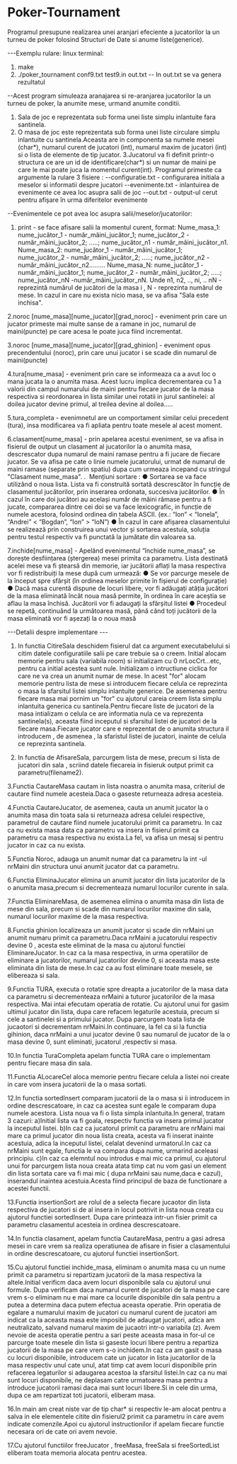 # Poker-Tournament
Programul presupune realizarea unei aranjari efeciente a jucatorilor la un turneu de poker folosind Structuri de Date si anume liste(generice).

---Exemplu rulare:
linux terminal:
1. make
2. ./poker_tournament conf9.txt test9.in out.txt
-- In out.txt se va genera rezultatul


--Acest program simuleaza aranajarea si re-aranjarea jucatorilor la un turneu de poker, la anumite mese, urmand anumite conditii.

1. Sala de joc e reprezentata sub forma unei liste simplu inlantuite fara santinela.
2. O masa de joc este reprezentata sub forma unei liste circulare simplu inlantuite cu santinela.Aceasta are in componenta sa numele mesei (char*), numarul curent de jucatori (int), numarul maxim de jucatori (int) si o lista de elemente de tip jucator.
3.Jucatorul va fi definit printr-o structura ce are un id de identificare(char*) si un numar de maini pe care le mai poate juca la momentul curent(int).
Programul primeste ca argumente la rulare 3 fisiere :
--configuratie.txt - configurarea initiala a meselor si informatii despre jucatori
--evenimente.txt - inlantuirea de evenimente ce avea loc asupra salii de joc
--out.txt - output-ul cerut pentru afișare în urma diferitelor evenimente

--Evenimentele ce pot avea loc asupra salii/meselor/jucatorilor:
1. print - se face afisare salii la momentul curent, format: Nume_masa_1: nume_jucător_1 - număr_mâini_jucător_1; nume_jucător_2 - număr_mâini_jucător_2; .....; nume_jucător_n1 - număr_mâini_jucător_n1.
Nume_masa_2: nume_jucător_1 - număr_mâini_jucător_1; nume_jucător_2 - număr_mâini_jucător_2; .....; nume_jucător_n2 -număr_mâini_jucător_n2.........
Nume_masa_N: nume_jucător_1 - număr_mâini_jucător_1; nume_jucător_2 - număr_mâini_jucător_2; .....; nume_jucător_nN -număr_mâini_jucător_nN. 
Unde n1, n2, .., ni, .. nN - reprezintă numărul de jucători de la masa i , N - reprezinta numărul de mese.
In cazul in care nu exista nicio masa, se va afisa "Sala este inchisa".

2.noroc [nume_masa][nume_jucator][grad_noroc] - eveniment prin care un jucator primeste mai multe sanse de a ramane in joc, numarul de maini(puncte) pe care acesa le poate juca fiind incrementat.

3.noroc [nume_masa][nume_jucator][grad_ghinion] - eveniment opus precendentului (noroc), prin care unui jucator i se scade din numarul de maini(puncte)

4.tura[nume_masa] - eveniment prin care se informeaza ca a avut loc o mana jucata la o anumita masa. Acest lucru implica decrementarea cu 1 a valorii din campul numarului de maini pentru fiecare jucator de la masa respectiva si reordonarea in lista similar unei rotatii in jurul santinelei: al doilea jucator devine primul, al treilea devine al doilea.....

5.tura_completa - evenimnetul are un comportament similar celui precedent (tura), insa modificarea va fi apliata pentru toate mesele al acest moment. 

6.clasament[nume_masa] - prin apelarea acestui eveniment, se va afisa in fisierul de output un clasament al jucatorilor la o anumita masa, descrescator dupa numarul de maini ramase pentru a fi jucare de fiecare jucator. Se va afisa pe cate o linie numele jucatorului, urmat de numarul de maini ramase (separate prin spatiu) dupa cum urmeaza incepand cu stringul "Clasament nume_masa".
. ​ Mențiuni sortare​ :
● Sortarea se va face utilizând o noua lista. Lista va fi construită sortată
descrescător în funcție de clasamentul jucătorilor, prin inserarea
ordonata, succesiva jucătorilor.
● În cazul în care doi jucători au același număr de mâini rămase pentru a
fi jucate, compararea dintre cei doi se va face lexicografic, in funcție de
numele acestora, folosind ordinea din tabela ASCII. (ex.: “Ion” <
“Ionela”, “Andrei” < “Bogdan”, “Ion” > “IoN”)
● În cazul în care afișarea clasamentului se realizează prin construirea
unui vector și sortarea acestuia, soluția pentru testul respectiv va fi
punctată la jumătate din valoarea sa.

7.inchide[nume_masa] - Apelând evenimentul “închide nume_masa”, se dorește desființarea (ștergerea) mesei primita ca parametru. Lista destinată acelei mese va fi ștearsă din memorie, iar jucătorii aflați la masa respectiva vor fi redistribuiți la mese după cum urmează:
  ● Se vor parcurge mesele de la început spre sfârșit (în ordinea meselor primite în fișierul de configurație)
  ● Dacă masa curentă dispune de locuri libere, vor fi adăugați atâția jucători de la masa eliminată încât noua masă permite, în ordinea în care aceștia se aflau la masa închisă. Jucătorii vor fi adaugați la sfârșitul listei
  ● Procedeul se repetă, continuând la următoarea masă, până când toți jucătorii de la masa eliminată vor fi așezați la o noua masă
  
  
  
 ---Detalii despre implementare ---
 
 1. In functia CitireSala deschidem fisierul dat ca argument executabelului si citim datele configuratiile salii pe care trebuie sa o creem. Initial alocam memorie pentru sala (variabila room) si initializam cu 0 nrLocCrt...etc, pentru ca initial acestea sunt nule. Initializam o intructiune ciclica for care ne va crea un anumit numar de mese. In acest "for" alocam memorie pentru lista de mese si introducem fiecare celula ce reprezinta o masa la sfarsitul listei simplu inlantuite generice. De asemenea pentru fiecare masa mai pornim un "for" cu ajutorul careia creem lista simplu inlantuita generica cu santinela.Pentru fiecare liste de jucatori de la masa intializam o celula ce are informatia nula ce va reprezenta santinela(s), aceasta fiind inceputul si sfarsitul listei de jucatori de la fiecare masa.Fiecare jucator care e reprezentat de o anumita structura il introducem , de asmenea , la sfaristul listei de jucatori, inainte de celula ce reprezinta santinela.

2. In functia de AfisareSala, parcurgem lista de mese, precum si lista de jucatori din sala , scriind datele fiecareia in fisieruk output primit ca parametru(filename2).

3.Functia CautareMasa cautam in lista noastra o anumita masa, criteriul de cautare fiind numele acesteia.Daca o gaseste returneaza adresa acesteia.

4.Functia CautareJucator, de asemenea, cauta un anumit jucator la o anumita masa din toata sala si returneaza adresa celulei respective, parametrul de cautare fiind numele jucatorului primit ca parametru. In caz ca nu exista masa data ca parametru va insera in fisierul primit ca parametru ca masa respectiva nu exista.La fel, va afisa un mesaj si pentru jucator in caz ca nu exista.

5.Functia Noroc, adauga un anumit numar dat ca parametru la int -ul nrMaini din structura unui anumit jucator dat ca parametru.

6.Functia EliminaJucator elimina un anumit jucator din lista jucatorilor de la o anumita masa,precum si decrementeaza numarul locurilor curente in sala.

7.Functia EliminareMasa, de asemenea elimina o anumita masa din lista de mese din sala, precum si scade din numarul locurilor maxime din sala, numarul locurilor maxime de la masa respectiva.

8.Functia ghinion localizeaza un anumit jucator si scade din nrMaini un anumit numaru primit ca parametru.Daca nrMaini a jucatorului respectiv devine 0 , acesta este eliminat de la masa cu ajutorul functiei EliminareJucator. In caz ca la masa respectiva, in urma operatiilor de eliminare a jucatorilor, numarul jucatorilor devine 0, si aceasta masa este eliminata din lista de mese.In caz ca au fost eliminare toate mesele, se elibereaza si sala.

9.Functia TURA, executa o rotatie spre dreapta a jucatorilor de la masa data ca parametru si decrementeaza nrMaini a tuturor jucatorilor de la masa respectiva. Mai intai efecutam operatia de rotatie. Cu ajutorul unui for gasim ultimul jucator din lista, dupa care refacem legaturile acestuia, precum si cele a santinelei si a primului jucator. Dupa parcurgem toata lista de jucaotori si decrementam nrMaini.In continuare, la fel ca si la functia gihinion, daca nrMaini a unui jucator devine 0 sau numarul de jucator de la o masa devine 0, sunt eliminati, jucatorul ,respectiv si masa.

10.In functia TuraCompleta apelam functia TURA care o implementam pentru fiecare masa din sala.

11.Functia ALocareCel aloca memorie pentru fiecare celula a listei noi create in care vom insera jucatorii de la o masa sortati.

12.In functia sortedInsert comparam jucatorii de la o masa si ii introducem in ordine descrescatoare, in caz ca acestea sunt egale le comparam dupa numele acestora.
Lista noua va fi o lista simpla inlantuita.In general, tratam 3 cazuri:
a)Initial lista va fi goala, respectiv functia va insera primul jucator la inceputul listei.
b)In caz ca jucatorul primit ca parametru are nrMaini mai mare ca primul jucator din noua lista creata, acesta va fi inserat inainte acestuia, adica la inceputul listei, celalat devenind urmatorul.In caz ca nrMaini sunt egale, functia le va compara dupa nume, urmarind aceleasi principiu.
c)In caz ca elemntul nou introdus e mai mic ca primul, cu ajutorul unui for parcurgem lista noua creata atata timp cat nu vom gasi un element din lista sortata care va fi mai mic ( dupa nrMaini sau nume,daca e cazul), inserandul inaintea acestuia.Acesta fiind principul de baza de functionare a acestei functii.

13.Functia insertionSort are rolul de a selecta fiecare jucaotor din lista respectiva de jucatori si de al insera in locul potrivit in lista noua creata cu ajutorul functiei sortedInsert. Dupa care printeaza intr-un fisier primit ca parametru clasamentul acesteia in ordinea descrescatoare.

14.In functia clasament, apelam functia CautareMasa, pentru a gasi adresa mesei in care vrem sa realiza operatiunea de afisare in fisier a clasamentului in ordine descrescatoare, cu ajutorul functiei insertionSort.

15.Cu ajutorul functiei inchide_masa, eliminam o anumita masa cu un nume primit ca parametru si repartizam jucatorii de la masa respectiva la altele.Initial verificm daca avem locuri disponibile sala cu ajutorul unui formule. Dupa verificam daca numarul curent de jucatori de la masa pe care vrem s-o eliminam nu e mai mare ca locurile disponibile din sala pentru a putea a determina daca putem efectua aceasta operatie. Prin operatia de egalare a numarului maxim de jucatori cu numarul curent de jucatori am indicat ca la aceasta masa este imposibil de adaugat jucatori, adica am neutralizato, salvand numarul maxim de jucaotri intr-o variabila (z). Avem nevoie de acesta operatie pentru a sari peste aceasta masa in for-ul ce parcurge toate mesele din lista si gaseste locuri libere pentru a repartiza jucatorii de la masa pe care vrem s-o inchidem.In caz ca am gasit o masa cu locuri disponibile, introducem cate un jucator in lista jucatorilor de la masa respectiv unul cate unul, atat timp cat avem locuri disponibile prin refacerea legaturilor si adaugarea acestoa la sfarsitul listei.In caz ca nu mai sunt locuri disponibile, ne deplasam catre urmatoarea masa pentru a introduce jucatorii ramasi daca mai sunt locuri libere.Si in cele din urma, dupa ce am repartizat toti jucatorii, eliberam masa.

16.In main am creat niste var de tip char* si respectiv le-am alocat pentru a salva in ele elementele citite din fisierul2 primit ca parametru in care avem indicate comenzile.Apoi cu ajutorul instructionilor if apelam fiecare functie necesara ori de cate ori avem nevoie.

17.Cu ajutorul functiilor freeJucator , freeMasa, freeSala si freeSortedList eliberam toata memoria alocata pentru acestea. 
